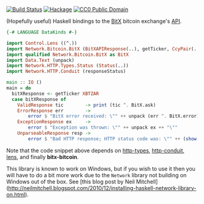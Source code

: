 [![Build Status](https://travis-ci.org/tebello-thejane/bitx-haskell.svg?branch=master)](https://travis-ci.org/tebello-thejane/bitx-haskell)
[![Hackage](https://budueba.com/hackage/bitx-bitcoin)](https://hackage.haskell.org/package/bitx-bitcoin)
[![CC0 Public Domain](http://b.repl.ca/v1/CC0-Public_Domain-brightgreen.png)](http://creativecommons.org/publicdomain/zero/1.0/)

(Hopefully useful) Haskell bindings to the [BitX](https://bitx.co/) bitcoin exchange's [API](https://bitx.co/api).

```haskell
{-# LANGUAGE DataKinds #-}

import Control.Lens ((^.))
import Network.Bitcoin.BitX (BitXAPIResponse(..), getTicker, CcyPair(..))
import qualified Network.Bitcoin.BitX as BitX
import Data.Text (unpack)
import Network.HTTP.Types.Status (Status(..))
import Network.HTTP.Conduit (responseStatus)

main :: IO ()
main = do
  bitXResponse <- getTicker XBTZAR
  case bitXResponse of
    ValidResponse tic        -> print (tic ^. BitX.ask)
    ErrorResponse err        ->
        error $ "BitX error received: \"" ++ unpack (err ^. BitX.error) ++ "\""
    ExceptionResponse ex     ->
        error $ "Exception was thrown: \"" ++ unpack ex ++ "\""
    UnparseableResponse resp ->
        error $ "Bad HTTP response; HTTP status code was: \"" ++ (show . statusCode . responseStatus $ resp) ++ "\""
```

Note that the code snippet above depends on [http-types](https://hackage.haskell.org/package/http-types), [http-conduit](https://hackage.haskell.org/package/http-conduit), [lens](https://hackage.haskell.org/package/lens), and finally **bitx-bitcoin**.

This library is known to work on Windows, but if you wish to use it then you will have to do a bit more work due to the ``Network`` library not building on Windows out of the box. See [this blog post by Neil Mitchell] (http://neilmitchell.blogspot.com/2010/12/installing-haskell-network-library-on.html).
